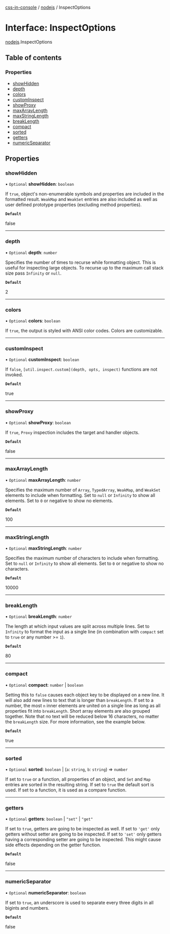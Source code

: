 [css-in-console](../README.md) / [nodejs](../modules/nodejs.md) / InspectOptions

# Interface: InspectOptions

[nodejs](../modules/nodejs.md).InspectOptions

## Table of contents

### Properties

- [showHidden](nodejs.InspectOptions.md#showhidden)
- [depth](nodejs.InspectOptions.md#depth)
- [colors](nodejs.InspectOptions.md#colors)
- [customInspect](nodejs.InspectOptions.md#custominspect)
- [showProxy](nodejs.InspectOptions.md#showproxy)
- [maxArrayLength](nodejs.InspectOptions.md#maxarraylength)
- [maxStringLength](nodejs.InspectOptions.md#maxstringlength)
- [breakLength](nodejs.InspectOptions.md#breaklength)
- [compact](nodejs.InspectOptions.md#compact)
- [sorted](nodejs.InspectOptions.md#sorted)
- [getters](nodejs.InspectOptions.md#getters)
- [numericSeparator](nodejs.InspectOptions.md#numericseparator)

## Properties

### showHidden

• `Optional` **showHidden**: `boolean`

If `true`, object's non-enumerable symbols and properties are included in the formatted result.
`WeakMap` and `WeakSet` entries are also included as well as user defined prototype properties (excluding method properties).

**`Default`**

false

___

### depth

• `Optional` **depth**: `number`

Specifies the number of times to recurse while formatting object.
This is useful for inspecting large objects.
To recurse up to the maximum call stack size pass `Infinity` or `null`.

**`Default`**

2

___

### colors

• `Optional` **colors**: `boolean`

If `true`, the output is styled with ANSI color codes. Colors are customizable.

___

### customInspect

• `Optional` **customInspect**: `boolean`

If `false`, `[util.inspect.custom](depth, opts, inspect)` functions are not invoked.

**`Default`**

true

___

### showProxy

• `Optional` **showProxy**: `boolean`

If `true`, `Proxy` inspection includes the target and handler objects.

**`Default`**

false

___

### maxArrayLength

• `Optional` **maxArrayLength**: `number`

Specifies the maximum number of `Array`, `TypedArray`, `WeakMap`, and `WeakSet` elements
to include when formatting. Set to `null` or `Infinity` to show all elements.
Set to `0` or negative to show no elements.

**`Default`**

100

___

### maxStringLength

• `Optional` **maxStringLength**: `number`

Specifies the maximum number of characters to
include when formatting. Set to `null` or `Infinity` to show all elements.
Set to `0` or negative to show no characters.

**`Default`**

10000

___

### breakLength

• `Optional` **breakLength**: `number`

The length at which input values are split across multiple lines.
Set to `Infinity` to format the input as a single line
(in combination with `compact` set to `true` or any number >= `1`).

**`Default`**

80

___

### compact

• `Optional` **compact**: `number` \| `boolean`

Setting this to `false` causes each object key
to be displayed on a new line. It will also add new lines to text that is
longer than `breakLength`. If set to a number, the most `n` inner elements
are united on a single line as long as all properties fit into
`breakLength`. Short array elements are also grouped together. Note that no
text will be reduced below 16 characters, no matter the `breakLength` size.
For more information, see the example below.

**`Default`**

true

___

### sorted

• `Optional` **sorted**: `boolean` \| (`a`: `string`, `b`: `string`) => `number`

If set to `true` or a function, all properties of an object, and `Set` and `Map`
entries are sorted in the resulting string.
If set to `true` the default sort is used.
If set to a function, it is used as a compare function.

___

### getters

• `Optional` **getters**: `boolean` \| ``"set"`` \| ``"get"``

If set to `true`, getters are going to be
inspected as well. If set to `'get'` only getters without setter are going
to be inspected. If set to `'set'` only getters having a corresponding
setter are going to be inspected. This might cause side effects depending on
the getter function.

**`Default`**

false

___

### numericSeparator

• `Optional` **numericSeparator**: `boolean`

If set to `true`, an underscore is used to separate every three digits in all bigints and numbers.

**`Default`**

false
